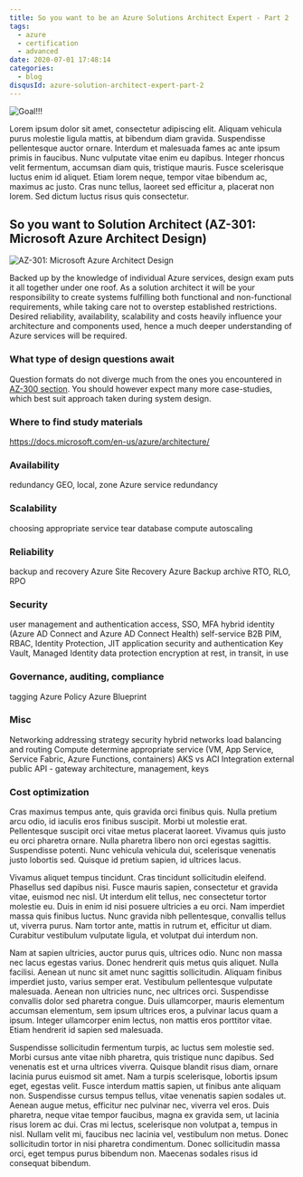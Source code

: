 ```yaml
---
title: So you want to be an Azure Solutions Architect Expert - Part 2
tags:
  - azure
  - certification
  - advanced
date: 2020-07-01 17:48:14
categories:
  - blog
disqusId: azure-solution-architect-expert-part-2
---
```


![Goal!!!](https://www.thomasmaurer.ch/wp-content/uploads/2019/01/Azure-Solutions-Architect-Expert.jpg)

Lorem ipsum dolor sit amet, consectetur adipiscing elit. Aliquam vehicula purus molestie ligula mattis, at bibendum diam gravida. Suspendisse pellentesque auctor ornare. Interdum et malesuada fames ac ante ipsum primis in faucibus. Nunc vulputate vitae enim eu dapibus. Integer rhoncus velit fermentum, accumsan diam quis, tristique mauris. Fusce scelerisque luctus enim id aliquet. Etiam lorem neque, tempor vitae bibendum ac, maximus ac justo. Cras nunc tellus, laoreet sed efficitur a, placerat non lorem. Sed dictum luctus risus quis consectetur.

<!-- more -->

## So you want to Solution Architect (AZ-301: Microsoft Azure Architect Design)

![AZ-301: Microsoft Azure Architect Design](https://img-a.udemycdn.com/course/750x422/2375594_e17b.jpg)

Backed up by the knowledge of individual Azure services, design exam puts it all together under one roof. As a solution architect it will be your responsibility to create systems fulfilling both functional and non-functional requirements, while taking care not to overstep established restrictions. Desired reliability, availability, scalability and costs heavily influence your architecture and components used, hence a much deeper understanding of Azure services will be required.

### What type of design questions await

Question formats do not diverge much from the ones you encountered in [AZ-300 section](#What-type-of-technology-questions-await). You should however expect many more case-studies, which best suit approach taken during system design.

### Where to find study materials
https://docs.microsoft.com/en-us/azure/architecture/

### Availability
redundancy
	GEO, local, zone
	Azure service redundancy

### Scalability
choosing appropriate service tear
	database
	compute
autoscaling

### Reliability
backup and recovery
	Azure Site Recovery
	Azure Backup
	archive
RTO, RLO, RPO

### Security
user management and authentication
	access, SSO, MFA
	hybrid identity (Azure AD Connect and Azure AD Connect Health)
	self-service
	B2B
	PIM, RBAC, Identity Protection, JIT
application security and authentication
	Key Vault, Managed Identity
data protection
	encryption at rest, in transit, in use

### Governance, auditing, compliance
tagging
Azure Policy
Azure Blueprint

### Misc
Networking
	addressing strategy
	security
	hybrid networks
	load balancing and routing
Compute
	determine appropriate service (VM, App Service, Service Fabric, Azure Functions, containers)
	AKS vs ACI
Integration
	external
	public API - gateway architecture, management, keys

### Cost optimization

Cras maximus tempus ante, quis gravida orci finibus quis. Nulla pretium arcu odio, id iaculis eros finibus suscipit. Morbi ut molestie erat. Pellentesque suscipit orci vitae metus placerat laoreet. Vivamus quis justo eu orci pharetra ornare. Nulla pharetra libero non orci egestas sagittis. Suspendisse potenti. Nunc vehicula vehicula dui, scelerisque venenatis justo lobortis sed. Quisque id pretium sapien, id ultrices lacus.

Vivamus aliquet tempus tincidunt. Cras tincidunt sollicitudin eleifend. Phasellus sed dapibus nisi. Fusce mauris sapien, consectetur et gravida vitae, euismod nec nisl. Ut interdum elit tellus, nec consectetur tortor molestie eu. Duis in enim id nisi posuere ultricies a eu orci. Nam imperdiet massa quis finibus luctus. Nunc gravida nibh pellentesque, convallis tellus ut, viverra purus. Nam tortor ante, mattis in rutrum et, efficitur ut diam. Curabitur vestibulum vulputate ligula, et volutpat dui interdum non.

Nam at sapien ultricies, auctor purus quis, ultrices odio. Nunc non massa nec lacus egestas varius. Donec hendrerit quis metus quis aliquet. Nulla facilisi. Aenean ut nunc sit amet nunc sagittis sollicitudin. Aliquam finibus imperdiet justo, varius semper erat. Vestibulum pellentesque vulputate malesuada. Aenean non ultricies nunc, nec ultrices orci. Suspendisse convallis dolor sed pharetra congue. Duis ullamcorper, mauris elementum accumsan elementum, sem ipsum ultrices eros, a pulvinar lacus quam a ipsum. Integer ullamcorper enim lectus, non mattis eros porttitor vitae. Etiam hendrerit id sapien sed malesuada.

Suspendisse sollicitudin fermentum turpis, ac luctus sem molestie sed. Morbi cursus ante vitae nibh pharetra, quis tristique nunc dapibus. Sed venenatis est et urna ultrices viverra. Quisque blandit risus diam, ornare lacinia purus euismod sit amet. Nam a turpis scelerisque, lobortis ipsum eget, egestas velit. Fusce interdum mattis sapien, ut finibus ante aliquam non. Suspendisse cursus tempus tellus, vitae venenatis sapien sodales ut. Aenean augue metus, efficitur nec pulvinar nec, viverra vel eros. Duis pharetra, neque vitae tempor faucibus, magna ex gravida sem, ut lacinia risus lorem ac dui. Cras mi lectus, scelerisque non volutpat a, tempus in nisl. Nullam velit mi, faucibus nec lacinia vel, vestibulum non metus. Donec sollicitudin tortor in nisi pharetra condimentum. Donec sollicitudin massa orci, eget tempus purus bibendum non. Maecenas sodales risus id consequat bibendum.

